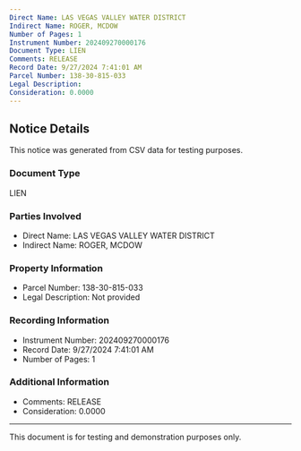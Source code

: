 ```yaml
---
Direct Name: LAS VEGAS VALLEY WATER DISTRICT
Indirect Name: ROGER, MCDOW
Number of Pages: 1
Instrument Number: 202409270000176
Document Type: LIEN
Comments: RELEASE
Record Date: 9/27/2024 7:41:01 AM
Parcel Number: 138-30-815-033
Legal Description: 
Consideration: 0.0000
---
```


## Notice Details

This notice was generated from CSV data for testing purposes.

### Document Type
LIEN

### Parties Involved
- Direct Name: LAS VEGAS VALLEY WATER DISTRICT
- Indirect Name: ROGER, MCDOW

### Property Information
- Parcel Number: 138-30-815-033
- Legal Description: Not provided

### Recording Information
- Instrument Number: 202409270000176
- Record Date: 9/27/2024 7:41:01 AM
- Number of Pages: 1

### Additional Information
- Comments: RELEASE
- Consideration: 0.0000

---

This document is for testing and demonstration purposes only.
